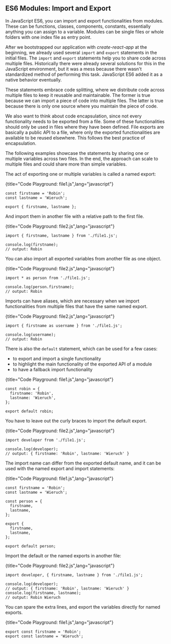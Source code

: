 ## ES6 Modules: Import and Export

In JavaScript ES6, you can import and export functionalities from modules. These can be functions, classes, components, constants, essentially anything you can assign to a variable. Modules can be single files or whole folders with one index file as entry point.

After we bootstrapped our application with _create-react-app_ at the beginning, we already used several `import` and `export` statements in the initial files. The `import` and `export` statements help you to share code across multiple files. Historically there were already several solutions for this in the JavaScript environment, but it was a mess because there wasn't standardized method of performing this task. JavaScript ES6 added it as a native behavior eventually.

These statements embrace code splitting, where we distribute code across multiple files to keep it reusable and maintainable. The former is true because we can import a piece of code into multiple files. The latter is true because there is only one source where you maintain the piece of code.

We also want to think about code encapsulation, since not every functionality needs to be exported from a file. Some of these functionalities should only be used in files where they have been defined. File exports are basically a public API to a file, where only the exported functionalities are available to be reused elsewhere. This follows the best practice of encapsulation.

The following examples showcase the statements by sharing one or multiple variables across two files. In the end, the approach can scale to multiple files and could share more than simple variables.

The act of exporting one or multiple variables is called a named export:

{title="Code Playground: file1.js",lang="javascript"}

```
const firstname = 'Robin';
const lastname = 'Wieruch';

export { firstname, lastname };
```

And import them in another file with a relative path to the first file.

{title="Code Playground: file2.js",lang="javascript"}

```
import { firstname, lastname } from './file1.js';

console.log(firstname);
// output: Robin
```

You can also import all exported variables from another file as one object.

{title="Code Playground: file2.js",lang="javascript"}

```
import * as person from './file1.js';

console.log(person.firstname);
// output: Robin
```

Imports can have aliases, which are necessary when we import functionalities from multiple files that have the same named export.

{title="Code Playground: file2.js",lang="javascript"}

```
import { firstname as username } from './file1.js';

console.log(username);
// output: Robin
```

There is also the `default` statement, which can be used for a few cases:

- to export and import a single functionality
- to highlight the main functionality of the exported API of a module
- to have a fallback import functionality

{title="Code Playground: file1.js",lang="javascript"}

```
const robin = {
  firstname: 'Robin',
  lastname: 'Wieruch',
};

export default robin;
```

You have to leave out the curly braces to import the default export.

{title="Code Playground: file2.js",lang="javascript"}

```
import developer from './file1.js';

console.log(developer);
// output: { firstname: 'Robin', lastname: 'Wieruch' }
```

The import name can differ from the exported default name, and it can be used with the named export and import statements:

{title="Code Playground: file1.js",lang="javascript"}

```
const firstname = 'Robin';
const lastname = 'Wieruch';

const person = {
  firstname,
  lastname,
};

export {
  firstname,
  lastname,
};

export default person;
```

Import the default or the named exports in another file:

{title="Code Playground: file2.js",lang="javascript"}

```
import developer, { firstname, lastname } from './file1.js';

console.log(developer);
// output: { firstname: 'Robin', lastname: 'Wieruch' }
console.log(firstname, lastname);
// output: Robin Wieruch
```

You can spare the extra lines, and export the variables directly for named exports.

{title="Code Playground: file1.js",lang="javascript"}

```
export const firstname = 'Robin';
export const lastname = 'Wieruch';
```
